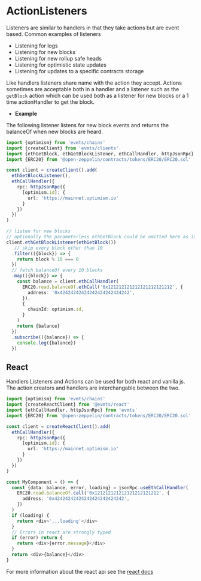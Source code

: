 # ActionListeners

Listeners are similar to handlers in that they take actions but are event based. Common examples of listeners

- Listening for logs
- Listening for new blocks
- Listening for new rollup safe heads
- Listening for optimistic state updates
- Listening for updates to a specific contracts storage

Like handlers listeners share name with the action they accept. Actions sometimes are acceptable both in a handler and a listener such as the `getBlock` action which can be used both as a listener for new blocks or a 1 time actionHandler to get the block.

- **Example**

The following listener listens for new block events and returns the balanceOf when new blocks are heard.

```typescript
import {optimism} from 'evmts/chains'
import {createClient} from 'evmts/clients'
import {ethGetBlock, ethGetBlockListener, ethCallHandler, httpJsonRpc} from 'evmts'
import {ERC20} from '@open-zeppelin/contracts/tokens/ERC20/ERC20.sol'

const client = createClient().add(
  ethGetBlockListener(),
  ethCallHandler({
    rpc: httpJsonRpc({
      [optimism.id]: {
        url: 'https://mainnet.optimism.io'
      }
    })
  })
)

// listen for new blocks
// optionally the parameterless ethGetBlock could be omitted here as it's the default
client.ethGetBlockListener(ethGetBlock())
   // skip every block other than 10
  .filter(({block}) => {
    return block % 10 === 0
  })
  // fetch balanceOf every 10 blocks
  .map(({block}) => {
    const balance = client.ethCallHandler(
      ERC20.read.balanceOf.ethCall('0x121212121212121212121212', {
        address: '0x42424242424242424242424242', 
      }),
      {
        chainId: optimism.id,
      }
    )
    return {balance}
  })
  .subscribe(({balance}) => {
    console.log({balance})
  })
```

## React

Handlers Listeners and Actions can be used for both react and vanilla js. The action creators and handlers are interchangable between the two.

```typescript
import {optimism} from 'evmts/chains'
import {createReactClient} from '@evmts/react'
import {ethCallHandler, httpJsonRpc} from 'evmts'
import {ERC20} from '@open-zeppelin/contracts/tokens/ERC20/ERC20.sol'

const client = createReactClient().add(
  ethCallHandler({
    rpc: httpJsonRpc({
      [optimism.id]: {
        url: 'https://mainnet.optimism.io'
      }
    })
  })
)

const MyComponent = () => {
  const {data: balance, error, loading} = jsonRpc.useEthCallHandler(
    ERC20.read.balanceOf.call('0x121212121212121212121212', {
      address: '0x42424242424242424242424242', 
    })
  )
  if (loading) {
    return <div>'...loading'</div>
  }
  // Errors in react are strongly typed
  if (error) return {
    return <div>{error.message}</div>
  }
  return <div>{balance}</div>
}
```

For more information about the react api see the [react docs](../react/overview.md)

